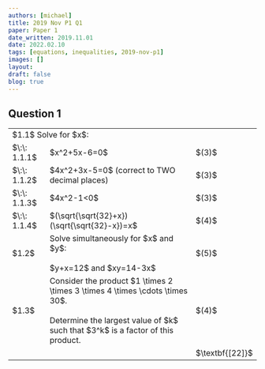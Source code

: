 ```yaml
---
authors: [michael]
title: 2019 Nov P1 Q1
paper: Paper 1
date_written: 2019.11.01
date: 2022.02.10
tags: [equations, inequalities, 2019-nov-p1]
images: []
layout:
draft: false
blog: true
---
```


## Question 1

<table class="border-collapse">
  <tbody>
    <tr>
      <td colSpan="3">$1.1$ Solve for $x$:</td>
    </tr> 
    <tr>   
      <td>$\:\: 1.1.1$</td>
      <td>$x^2+5x-6=0$</td>
      <td>$(3)$</td>
    </tr>
    <tr>
      <td>$\:\: 1.1.2$</td>
      <td>$4x^2+3x-5=0$ (correct to TWO decimal places)</td>
      <td>$(3)$</td>
    </tr>
    <tr>
      <td>$\:\: 1.1.3$</td>
      <td>$4x^2-1<0$</td>
      <td>$(3)$</td>
    </tr>
    <tr>
      <td>$\:\: 1.1.4$</td>
      <td>$(\sqrt{\sqrt{32}+x})(\sqrt{\sqrt{32}-x})=x$</td>
      <td>$(4)$</td>
    </tr>
    <tr></tr>
    <tr>
      <td>$1.2$</td>
      <td rowSpan="2">Solve simultaneously for $x$ and $y$:<br></br>$y+x=12$ and $xy=14-3x$</td>
      <td>$(5)$</td>
    </tr>
    <tr></tr>
    <tr>
      <td>$1.3$</td>
      <td rowSpan="2">Consider the product $1 \times 2 \times 3 \times 4 \times \cdots \times 30$.<br></br>Determine the largest value of $k$ such that $3^k$ is a factor of this product.</td>
      <td>$(4)$</td>
    </tr> 
    <tr></tr>
    <tr>
      <td></td>
      <td></td>
      <td>$\textbf{[22]}$</td>
    </tr>
  </tbody>
</table>
